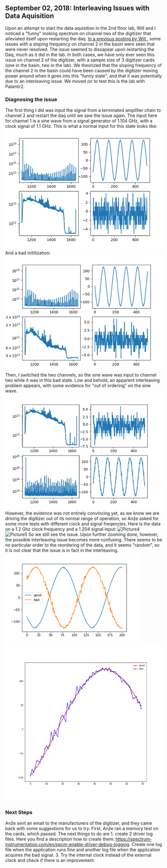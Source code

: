 ## September 02, 2018: Interleaving Issues with Data Aquisition 
Upon an attempt to start the data aquisition in the 2nd floor lab, Will and I noticed a "funny" looking spectrum on channel two of the digitizer that alleviated itself upon restarting the daq. [In a previous posting by Will ](../20180708_Chan2_High_Frew/index.md), some issues with a sloping frequency on channel 2 in the basin were seen that were never resolved. The issue seemed to dissapear upon restarting the Daq, much as it did in the lab. In both cases, we have only ever seen this issue on channel 2 of the digitizer, with a sample size of 3 digitizer cards (one in the basin, two in the lab). We theorized that the sloping frequency of the channel 2 in the basin could have been caused by the digitizer moving power around when it goes into this "funny state", and that it was potentially due to an interleaving issue. We moved on to test this is the lab with Palantir2.
    
### Diagnosing the issue 
The first thing I did was input the signal from a terminated amplifier chain to channel 2 and restart the daq until we saw the issue again. The input here for channel 1 is a sine wave from a signal generator of 1.104 GHz, with a clock signal of 1.1 GHz. 
This is what a normal input for this state looks like:
![Picture](Normal.png)
And a bad initilization:
![Picture2](Bad_start.png)
Then, I switched the two channels, so the sine wave was input to channel two while it was in this bad state. Low and behold, an apparent interleaving problem appears, with some evidence for "out of ordering" on the sine wave. 
![Picture3](Channelswitch.png)
However, the evidence was not entirely convincing yet, as we know we are driving the digitizer out of its normal range of operation, so Anže asked for some more tests with different clock and signal freqencies. 
Here is the data on a 1.2 Ghz clock frequency and a 1.204 signal input:
![Picture4](goodwave1_2.png)
![Picture5](badstate1_2.png)
So we still see the issue. Upon further zooming done, however, the possible interleaving issue becomes more confusing. There seems to be no particular order to the reordering of the data, and it seems "random", so it is not clear that the issue is in fact in the interleaving.
![Picture6](plt1.png)
![Picture7](plt2.png)

### Next Steps
Anže sent an email to the manufacturers of the digitizer, and they came back with some suggestions for us to try. First, Anže ran a memory test on the cards, which passed. The next things to do are 1. create 2 driver log files. Here you find a description how to create them: https://spectrum-instrumentation.com/en/spcm-enable-driver-debug-logging. Create one log file when the application runs fine and another log file when the application acquires the bad signal. 3. Try the internal clock instead of the external clock and check if there is an improvement.


